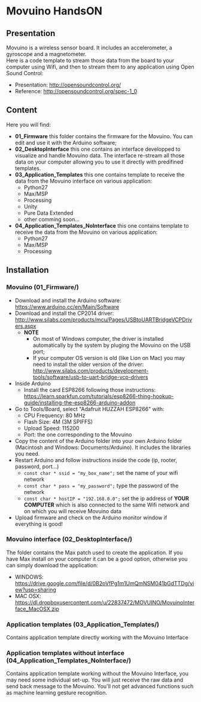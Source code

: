 # Movuino HandsON

## Presentation

Movuino is a wireless sensor board. It includes an accelerometer, a gyroscope and a magnetometer.  
Here is a code template to stream those data from the board to your computer using Wifi, and then to stream them to any application using Open Sound Control:
* Presentation:  http://opensoundcontrol.org/
* Reference: http://opensoundcontrol.org/spec-1_0

## Content
Here you will find:
* **01_Firmware** this folder contains the firmware for the Movuino. You can edit and use it with the Arduino software;
* **02_DesktopInterface** this one contains an interface developped to visualize and handle Movuino data. The interface re-stream all those data on your computer allowing you to use it directly with predifined templates.
* **03_Application_Templates** this one contains template to receive the data from the Movuino interface on various application:
   * Python27
   * Max/MSP
   * Processing
   * Unity
   * Pure Data Extended
   * other comming soon...
* **04_Application_Templates_NoInterface** this one contains template to receive the data from the Movuino on various application:
   * Python27
   * Max/MSP
   * Processing

## Installation
  
### Movuino (01_Firmware/)
* Download and install the Arduino software: https://www.arduino.cc/en/Main/Software
* Download and install the CP2014 driver: http://www.silabs.com/products/mcu/Pages/USBtoUARTBridgeVCPDrivers.aspx
  * **NOTE**
    * On most of Windows computer, the driver is installed automatically by the system by pluging the Movuino on the USB port;
    * If your computer OS version is old (like Lion on Mac) you may need to install the older version of the driver: http://www.silabs.com/products/development-tools/software/usb-to-uart-bridge-vcp-drivers
* Inside Arduino
  * Install the card ESP8266 following those instructions: https://learn.sparkfun.com/tutorials/esp8266-thing-hookup-guide/installing-the-esp8266-arduino-addon
 * Go to Tools/Board, select "Adafruit HUZZAH ESP8266" with:
      * CPU Frequency: 80 MHz
      * Flash Size: 4M (3M SPIFFS)
      * Upload Speed: 115200
      * Port: the one corresponding to the Movuino
  * Copy the content of the Arduino folder into your own Arduino folder (Macintosh and Windows: Documents/Arduino). It includes the libraries you need.
  * Restart Arduino and follow instructions inside the code (ip, rooter, password, port...)
     * `const char * ssid = "my_box_name";` set the name of your wifi network
     * `const char * pass = "my_password";` type the password of the network
     * `const char * hostIP = "192.168.0.0";` set the ip address of **YOUR COMPUTER** which is also connected to the same Wifi network and on which you will receive Movuino data
  * Upload firmware and check on the Arduino monitor window if everything is good!
  
### Movuino interface (02_DesktopInterface/)
The folder contains the Max patch used to create the application. If you have Max install on your computer it can be a good option, otherwise you can simply download the application:
* WINDOWS: https://drive.google.com/file/d/0B2oVfPg1m1UmQmNSM041bGdTTDg/view?usp=sharing
* MAC OSX: https://dl.dropboxusercontent.com/u/22837472/MOVUINO/MovuinoInterface_MacOSX.zip

### Application templates (03_Application_Templates/)
Contains application template directly working with the Movuino Interface

### Application templates without interface (04_Application_Templates_NoInterface/)
Contains application template working without the Movuino Interface, you may need some individual set-up. You will just receive the raw data and send back message to the Movuino. You'll not get advanced functions such as machine learning gesture recognition.



